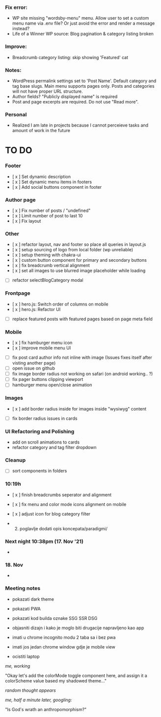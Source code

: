 ### Fix error: 
- WP site missing "wordsby-menu" menu. Allow user to set a custom menu name via .env file? Or just avoid the error and render a message instead?
- Life of a Winner WP source: Blog pagination & category listing broken
### Improve:
- Breadcrumb category listing: skip showing 'Featured' cat
### Notes:
- WordPress permalink settings set to 'Post Name'. Default category and tag base slugs. Main menu supports pages only. Posts and categories will not have proper URL structure. 
- Author fields? "Publicly displayed name" is required
- Post and page excerpts are required. Do not use "Read more".


### Personal 
- Realized I am late in projects because I cannot perceieve tasks and amount of work in the future

# TO DO 

### Footer
- [ x ] Set dynamic description
- [ x ] Set dynamic menu items in footers
- [ x ] Add social buttons component in footer

### Author page
- [ x ] Fix number of posts / "undefined"
- [ x ] Limit number of post to last 10
- [ x ] Fix layout

###  Other
- [ x ] refactor layout, nav and footer so place all queries in layout.js
- [ x ] setup sourcing of logo from local folder (wp unreliable)
- [ x ] setup theming with chakra-ui
- [ x ] custom button component for primary and secondary buttons
- [ x ] fix breadcrumb vertical alignment
- [ x ] set all images to use blurred image placeholder while loading
- [   ] refactor selectBlogCategory modal

### Frontpage
- [ x ] hero.js: Switch order of columns on mobile
- [ x ] hero.js: Refactor UI 
- [   ] replace featured posts with featured pages based on page meta field

### Mobile
- [ x ] fix hamburger menu icon
- [ x ] improve mobile menu UI
- [   ] fix post card author info not inline with image (Issues fixes itself after visting another page)
- [   ] open issue on github
- [   ] fix image border radius not working on safari (on android working.. ?)
- [   ] fix pager buttons clipping viewport
- [   ] hamburger menu open/close animation

### Images
- [ x ] add border radius inside for images inside "wysiwyg" content
- [   ] fix border radius issues in cards



### UI Refactoring and Polishing
- add on scroll animations to cards
- refactor category and tag filter dropdown

### Cleanup 
- [   ] sort components in folders



### 10:19h

- [ x ] finish breadcrumbs seperator and alignment
- [ x ] fix menu and color mode icons alignment on mobile
- [ x ] adjust icon for blog category filter


- 2. poglavlje dodati opis koncepata/paradigmi/

### Next night 10:38pm (17. Nov '21)
- 


### 18. Nov

- 


### Meeting notes
- pokazati dark theme
- pokazati PWA
- pokazati kod builda oznake SSG SSR DSG
- objasniti dizajn i kako je moglo biti drugacije napravljeno kao app

- imati u chrome incognito modu 2 taba sa i bez pwa 
- imati jos jedan chrome window gdje je mobile view

- ocistiti laptop









*me, working*

"Okay let's add the colorMode toggle component here, and assign it a colorScheme value based my shadowed theme..."

*random thought appears*

*me, half a minute later, googling:*

"Is God's wrath an anthropomorphism?"
